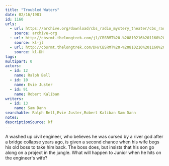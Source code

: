 ```yaml
---
title: "Troubled Waters"
date: 02/16/1981
id: 1160
urls: 
  - url: https://archive.org/download/cbs_radio_mystery_theater/cbs_radio_mystery_theater-1151-1200.zip/cbs_radio_mystery_theater-1151-1200%2Fcbsrmt_1160_troubled_waters.mp3
    source: archive-org
  - url: http://cbsrmt.thelongtrek.com/jl/CBSRMT%20-%20810216%201160%20Troubled%20Waters_jl.mp3
    source: kl-jl
  - url: http://cbsrmt.thelongtrek.com/DH/CBSRMT%20-%20810216%201160%20Troubled%20Waters_dh.mp3
    source: kl-DH
tags: 
multipart: 0
actors:  
  - id: 12
    name: Ralph Bell  
  - id: 10
    name: Evie Juster  
  - id: 91
    name: Robert Kaliban
writers:  
  - id: 13
    name: Sam Dann
searchable: Ralph Bell,Evie Juster,Robert Kaliban Sam Dann
notes: 
descriptionSource: kf
---
```

A washed up civil engineer, who believes he was cursed by a river god after a bridge collapse years ago, is given a second chance when his wife begs his old boss to take him back. The boss does, but insists that his son go along on a project in the jungle. What will happen to Junior when he hits on the engineer's wife?